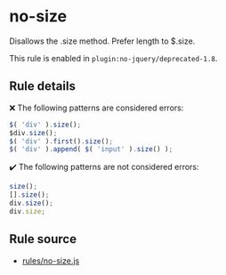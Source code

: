 # no-size

Disallows the .size method. Prefer length to $.size.

This rule is enabled in `plugin:no-jquery/deprecated-1.8`.

## Rule details

❌ The following patterns are considered errors:
```js
$( 'div' ).size();
$div.size();
$( 'div' ).first().size();
$( 'div' ).append( $( 'input' ).size() );
```

✔️ The following patterns are not considered errors:
```js
size();
[].size();
div.size();
div.size;
```
## Rule source

* [rules/no-size.js](../rules/no-size.js)

